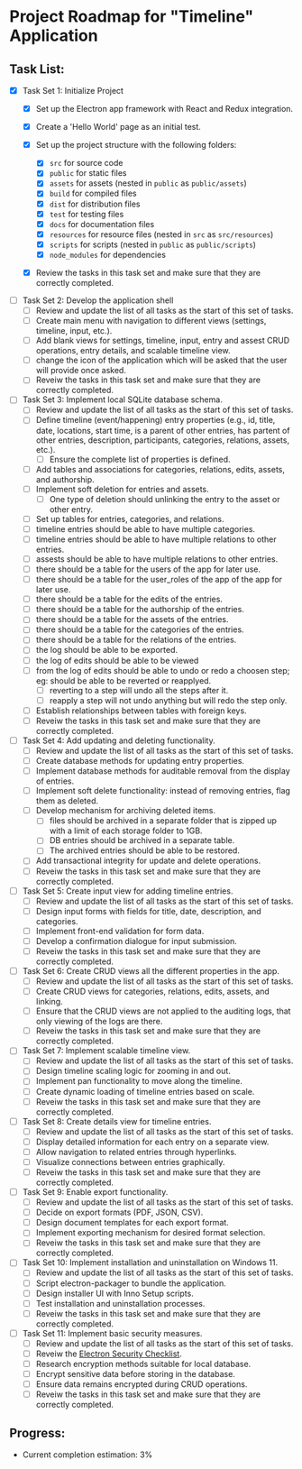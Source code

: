 # Project Roadmap for "Timeline" Application

## Task List:

- [X] Task Set 1: Initialize Project
  - [X] Set up the Electron app framework with React and Redux integration.
  - [X] Create a 'Hello World' page as an initial test.
  - [X] Set up the project structure with the following folders:
    - [X] `src` for source code
    - [X] `public` for static files
    - [X] `assets` for assets (nested in `public` as `public/assets`)
    - [X] `build` for compiled files
    - [X] `dist` for distribution files
    - [X] `test` for testing files
    - [X] `docs` for documentation files
    - [X] `resources` for resource files (nested in `src` as `src/resources`)
    - [X] `scripts` for scripts (nested in `public` as `public/scripts`)
    - [X] `node_modules` for dependencies
  - [X] Review the tasks in this task set and make sure that they are correctly completed.


- [ ] Task Set 2: Develop the application shell
  - [ ] Review and update the list of all tasks as the start of this set of tasks.
  - [ ] Create main menu with navigation to different views (settings, timeline, input, etc.).
  - [ ] Add blank views for settings, timeline, input, entry and assest CRUD operations, entry details, and scalable timeline view.
  - [ ] change the icon of the application which will be asked that the user will provide once asked.
  - [ ] Reveiw the tasks in this task set and make sure that they are correctly completed.

- [ ] Task Set 3: Implement local SQLite database schema.
  - [ ] Review and update the list of all tasks as the start of this set of tasks.
  - [ ] Define timeline (event/happening) entry properties (e.g., id, title, date, locations, start time, is a parent of other entries, has partent of other entries, description, participants, categories, relations, assets, etc.).
    - [ ] Ensure the complete list of properties is defined.
  - [ ] Add tables and associations for categories, relations, edits, assets, and authorship.
  - [ ] Implement soft deletion for entries and assets.
    - [ ] One type of deletion should unlinking the entry to the asset or other entry.
  - [ ] Set up tables for entries, categories, and relations.
  - [ ] timeline entries should be able to have multiple categories.
  - [ ] timeline entries should be able to have multiple relations to other entries.
  - [ ] assests should be able to have multiple relations to other entries.
  - [ ] there should be a table for the users of the app for later use.
  - [ ] there should be a table for the user_roles of the app of the app for later use.
  - [ ] there should be a table for the edits of the entries.
  - [ ] there should be a table for the authorship of the entries.
  - [ ] there should be a table for the assets of the entries.
  - [ ] there should be a table for the categories of the entries.
  - [ ] there should be a table for the relations of the entries.
  - [ ] the log should be able to be exported.
  - [ ] the log of edits should be able to be viewed
  - [ ] from the log of edits should be able to undo or redo a choosen step; eg: should be able to be reverted or reapplyed.
    - [ ] reverting to a step will undo all the steps after it.
    - [ ] reapply a step will not undo anything but will redo the step only.
  - [ ] Establish relationships between tables with foreign keys.
  - [ ] Reveiw the tasks in this task set and make sure that they are correctly completed.

- [ ] Task Set 4: Add updating and deleting functionality.
  - [ ] Review and update the list of all tasks as the start of this set of tasks.
  - [ ] Create database methods for updating entry properties.
  - [ ] Implement database methods for auditable removal from the display of entries.
  - [ ] Implement soft delete functionality: instead of removing entries, flag them as deleted.
  - [ ] Develop mechanism for archiving deleted items.
    - [ ] files should be archived in a separate folder that is zipped up with a limit of each storage folder to 1GB.
    - [ ] DB entries should be archived in a separate table.
    - [ ] The archived entries should be able to be restored.
  - [ ] Add transactional integrity for update and delete operations.
  - [ ] Reveiw the tasks in this task set and make sure that they are correctly completed.

- [ ] Task Set 5: Create input view for adding timeline entries.
  - [ ] Review and update the list of all tasks as the start of this set of tasks.
  - [ ] Design input forms with fields for title, date, description, and categories.
  - [ ] Implement front-end validation for form data.
  - [ ] Develop a confirmation dialogue for input submission.
  - [ ] Reveiw the tasks in this task set and make sure that they are correctly completed.

- [ ] Task Set 6: Create CRUD views all the different properties in the app.
  - [ ] Review and update the list of all tasks as the start of this set of tasks.
  - [ ] Create CRUD views for categories, relations, edits, assets, and linking.
  - [ ] Ensure that the CRUD views are not applied to the auditing logs, that only viewing of the logs are there.
  - [ ] Reveiw the tasks in this task set and make sure that they are correctly completed.

- [ ] Task Set 7: Implement scalable timeline view.
  - [ ] Review and update the list of all tasks as the start of this set of tasks.
  - [ ] Design timeline scaling logic for zooming in and out.
  - [ ] Implement pan functionality to move along the timeline.
  - [ ] Create dynamic loading of timeline entries based on scale.
  - [ ] Reveiw the tasks in this task set and make sure that they are correctly completed.

- [ ] Task Set 8: Create details view for timeline entries.
  - [ ] Review and update the list of all tasks as the start of this set of tasks.
  - [ ] Display detailed information for each entry on a separate view.
  - [ ] Allow navigation to related entries through hyperlinks.
  - [ ] Visualize connections between entries graphically.
  - [ ] Reveiw the tasks in this task set and make sure that they are correctly completed.

- [ ] Task Set 9: Enable export functionality.
  - [ ] Review and update the list of all tasks as the start of this set of tasks.
  - [ ] Decide on export formats (PDF, JSON, CSV).
  - [ ] Design document templates for each export format.
  - [ ] Implement exporting mechanism for desired format selection.
  - [ ] Reveiw the tasks in this task set and make sure that they are correctly completed.

- [ ] Task Set 10: Implement installation and uninstallation on Windows 11.
  - [ ] Review and update the list of all tasks as the start of this set of tasks.
  - [ ] Script electron-packager to bundle the application.
  - [ ] Design installer UI with Inno Setup scripts.
  - [ ] Test installation and uninstallation processes.
  - [ ] Reveiw the tasks in this task set and make sure that they are correctly completed.

- [ ] Task Set 11: Implement basic security measures.
  - [ ] Review and update the list of all tasks as the start of this set of tasks.
  - [ ] Reveiw the [Electron Security Checklist](https://www.electronjs.org/docs/tutorial/security#checklist-security-recommendations).
  - [ ] Research encryption methods suitable for local database.
  - [ ] Encrypt sensitive data before storing in the database.
  - [ ] Ensure data remains encrypted during CRUD operations.
  - [ ] Reveiw the tasks in this task set and make sure that they are correctly completed.

## Progress:
- Current completion estimation: 3%
